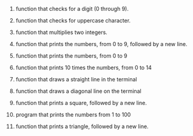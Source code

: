 1. function that checks for a digit (0 through 9).

2. function that checks for uppercase character.

3. function that multiplies two integers.

4.  function that prints the numbers, from 0 to 9, followed by a new line.

5. function that prints the numbers, from 0 to 9

6. function that prints 10 times the numbers, from 0 to 14

7. function that draws a straight line in the terminal

8. function that draws a diagonal line on the terminal

9. function that prints a square, followed by a new line.

10. program that prints the numbers from 1 to 100

11. function that prints a triangle, followed by a new line.
